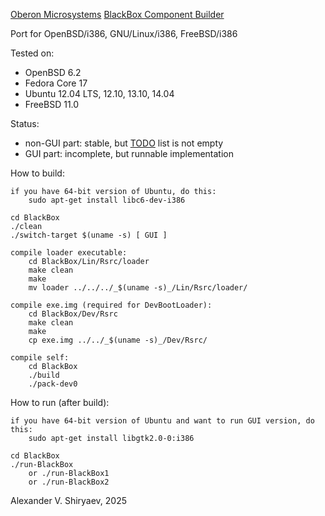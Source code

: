 [Oberon Microsystems](http://www.oberon.ch/) [BlackBox Component Builder](http://www.oberon.ch/blackbox.html)

Port for OpenBSD/i386, GNU/Linux/i386, FreeBSD/i386

Tested on:
* OpenBSD 6.2
* Fedora Core 17
* Ubuntu 12.04 LTS, 12.10, 13.10, 14.04
* FreeBSD 11.0

Status:
* non-GUI part: stable, but [TODO](TODO) list is not empty
* GUI part: incomplete, but runnable implementation

How to build:

	if you have 64-bit version of Ubuntu, do this:
		sudo apt-get install libc6-dev-i386

	cd BlackBox
	./clean
	./switch-target $(uname -s) [ GUI ]

	compile loader executable:
		cd BlackBox/Lin/Rsrc/loader
		make clean
		make
		mv loader ../../../_$(uname -s)_/Lin/Rsrc/loader/

	compile exe.img (required for DevBootLoader):
		cd BlackBox/Dev/Rsrc
		make clean
		make
		cp exe.img ../../_$(uname -s)_/Dev/Rsrc/

	compile self:
		cd BlackBox
		./build
		./pack-dev0

How to run (after build):

	if you have 64-bit version of Ubuntu and want to run GUI version, do this:
		sudo apt-get install libgtk2.0-0:i386

	cd BlackBox
	./run-BlackBox
		or ./run-BlackBox1
		or ./run-BlackBox2

Alexander V. Shiryaev, 2025

